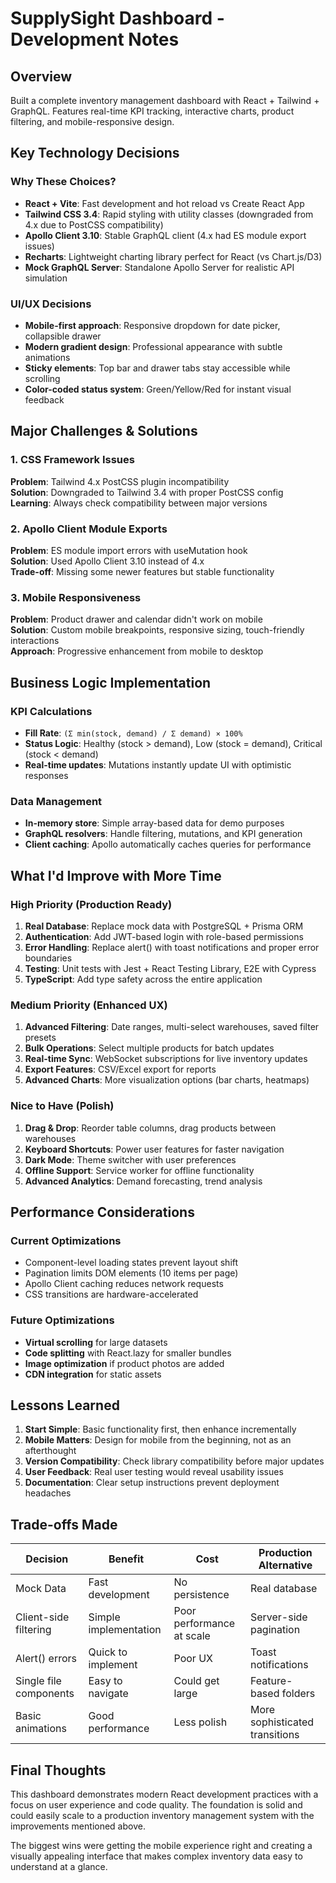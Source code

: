 # SupplySight Dashboard - Development Notes

## Overview
Built a complete inventory management dashboard with React + Tailwind + GraphQL. Features real-time KPI tracking, interactive charts, product filtering, and mobile-responsive design.

## Key Technology Decisions

### Why These Choices?
- **React + Vite**: Fast development and hot reload vs Create React App
- **Tailwind CSS 3.4**: Rapid styling with utility classes (downgraded from 4.x due to PostCSS compatibility)
- **Apollo Client 3.10**: Stable GraphQL client (4.x had ES module export issues)
- **Recharts**: Lightweight charting library perfect for React (vs Chart.js/D3)
- **Mock GraphQL Server**: Standalone Apollo Server for realistic API simulation

### UI/UX Decisions
- **Mobile-first approach**: Responsive dropdown for date picker, collapsible drawer
- **Modern gradient design**: Professional appearance with subtle animations
- **Sticky elements**: Top bar and drawer tabs stay accessible while scrolling
- **Color-coded status system**: Green/Yellow/Red for instant visual feedback

## Major Challenges & Solutions

### 1. CSS Framework Issues
**Problem**: Tailwind 4.x PostCSS plugin incompatibility  
**Solution**: Downgraded to Tailwind 3.4 with proper PostCSS config  
**Learning**: Always check compatibility between major versions

### 2. Apollo Client Module Exports
**Problem**: ES module import errors with useMutation hook  
**Solution**: Used Apollo Client 3.10 instead of 4.x  
**Trade-off**: Missing some newer features but stable functionality

### 3. Mobile Responsiveness
**Problem**: Product drawer and calendar didn't work on mobile  
**Solution**: Custom mobile breakpoints, responsive sizing, touch-friendly interactions  
**Approach**: Progressive enhancement from mobile to desktop

## Business Logic Implementation

### KPI Calculations
- **Fill Rate**: `(Σ min(stock, demand) / Σ demand) × 100%`
- **Status Logic**: Healthy (stock > demand), Low (stock = demand), Critical (stock < demand)
- **Real-time updates**: Mutations instantly update UI with optimistic responses

### Data Management
- **In-memory store**: Simple array-based data for demo purposes
- **GraphQL resolvers**: Handle filtering, mutations, and KPI generation
- **Client caching**: Apollo automatically caches queries for performance

## What I'd Improve with More Time

### High Priority (Production Ready)
1. **Real Database**: Replace mock data with PostgreSQL + Prisma ORM
2. **Authentication**: Add JWT-based login with role-based permissions
3. **Error Handling**: Replace alert() with toast notifications and proper error boundaries
4. **Testing**: Unit tests with Jest + React Testing Library, E2E with Cypress
5. **TypeScript**: Add type safety across the entire application

### Medium Priority (Enhanced UX)
1. **Advanced Filtering**: Date ranges, multi-select warehouses, saved filter presets
2. **Bulk Operations**: Select multiple products for batch updates
3. **Real-time Sync**: WebSocket subscriptions for live inventory updates
4. **Export Features**: CSV/Excel export for reports
5. **Advanced Charts**: More visualization options (bar charts, heatmaps)

### Nice to Have (Polish)
1. **Drag & Drop**: Reorder table columns, drag products between warehouses
2. **Keyboard Shortcuts**: Power user features for faster navigation
3. **Dark Mode**: Theme switcher with user preferences
4. **Offline Support**: Service worker for offline functionality
5. **Advanced Analytics**: Demand forecasting, trend analysis

## Performance Considerations

### Current Optimizations
- Component-level loading states prevent layout shift
- Pagination limits DOM elements (10 items per page)  
- Apollo Client caching reduces network requests
- CSS transitions are hardware-accelerated

### Future Optimizations
- **Virtual scrolling** for large datasets
- **Code splitting** with React.lazy for smaller bundles
- **Image optimization** if product photos are added
- **CDN integration** for static assets

## Lessons Learned

1. **Start Simple**: Basic functionality first, then enhance incrementally
2. **Mobile Matters**: Design for mobile from the beginning, not as an afterthought  
3. **Version Compatibility**: Check library compatibility before major updates
4. **User Feedback**: Real user testing would reveal usability issues
5. **Documentation**: Clear setup instructions prevent deployment headaches

## Trade-offs Made

| Decision | Benefit | Cost | Production Alternative |
|----------|---------|------|----------------------|
| Mock Data | Fast development | No persistence | Real database |
| Client-side filtering | Simple implementation | Poor performance at scale | Server-side pagination |
| Alert() errors | Quick to implement | Poor UX | Toast notifications |
| Single file components | Easy to navigate | Could get large | Feature-based folders |
| Basic animations | Good performance | Less polish | More sophisticated transitions |

## Final Thoughts

This dashboard demonstrates modern React development practices with a focus on user experience and code quality. The foundation is solid and could easily scale to a production inventory management system with the improvements mentioned above.

The biggest wins were getting the mobile experience right and creating a visually appealing interface that makes complex inventory data easy to understand at a glance.